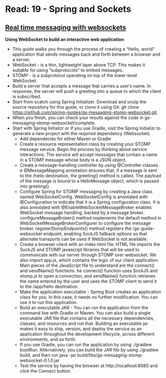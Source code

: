 # Read: 19 - Spring and Sockets

## [Real time messaging with websockets](https://spring.io/guides/gs/messaging-stomp-websocket/)
**Using WebSocket to build an interactive web application**
  * This guide walks you through the process of creating a “Hello, world” application that sends messages back and forth between a browser and a server. 
  * WebSocket - is a thin, lightweight layer above TCP. This makes it suitable for using “subprotocols” to embed messages. 
  * STOMP - is a subprotocol operating on top of the lower-level WebSocket.
  * Build a server that accepts a message that carries a user’s name. In response, the server will push a greeting into a queue to which the client is subscribed.
  * Start from scatch using Spring Initializer. Download and unzip the source repository for this guide, or clone it using Git: git clone https://github.com/spring-guides/gs-messaging-stomp-websocket.git. 
  * When you finish, you can check your results against the code in gs-messaging-stomp-websocket/complete.
  * Start with Spring Initializr or if you use Gradle, visit the Spring Initializr to generate a new project with the required dependency (Websocket). 
    - Add dependecies for either Maven or Gradle
    - Create a resource representation class by creating your STOMP message service. Begin the process by thinking about service interactions. The service will accept messages that contain a name in a STOMP message whose body is a JSON object.
    - Create a message-handling controller by using @Controller classes. e @MessageMapping annotation ensures that, if a message is sent to the /hello destination, the greeting() method is called. The payload of the message is bound to a HelloMessage object, which is passed into greeting(). 
    - Configure Spring for STOMP messaging by creating a Java class named WebSocketConfig. WebSocketConfig is annotated with @Configuration to indicate that it is a Spring configuration class. It is also annotated with @EnableWebSocketMessageBroker enables WebSocket message handling, backed by a message broker. configureMessageBroker() method implements the default method in WebSocketMessageBrokerConfigurer to configure the message broker. registerStompEndpoints() method registers the /gs-guide-websocket endpoint, enabling SockJS fallback options so that alternate transports can be used if WebSocket is not available.
    - Create a browser client with an index.html file. HTML file imports the SockJS and STOMP javascript libraries that will be used to communicate with our server through STOMP over websocket. We also import app.js, which contains the logic of our client application. Main pieces of the JavaScript file to understand are the connect() and sendName() functions. he connect() function uses SockJS and stomp.js to open a connection, and sendName() function retrieves the name entered by the user and uses the STOMP client to send it to the /app/hello destination.
    - Make the application executable - Spring Boot creates an application class for you. In this case, it needs no further modification. You can use it to run this application. 
    - Build an executable JAR - You can run the application from the command line with Gradle or Maven. You can also build a single executable JAR file that contains all the necessary dependencies, classes, and resources and run that. Building an executable jar makes it easy to ship, version, and deploy the service as an application throughout the development lifecycle, across different environments, and so forth.
    - If you use Gradle, you can run the application by using ./gradlew bootRun. Alternatively, you can build the JAR file by using ./gradlew build, and then run java -jar build/libs/gs-messaging-stomp-websocket-0.1.0.jar 
    - Test the service by having the browser at http://localhost:8080 and click the Connect button.
 
